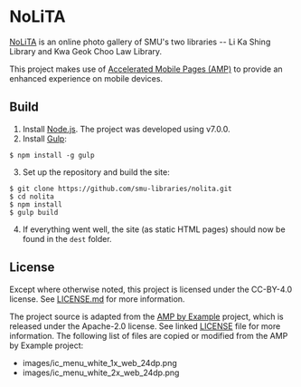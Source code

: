 # NoLiTA

[NoLiTA](https://library.smu.edu.sg/nolita) is an online photo gallery of SMU's two libraries -- Li Ka Shing Library and Kwa Geok Choo Law Library.

This project makes use of [Accelerated Mobile Pages (AMP)](https://www.ampproject.org) to provide an enhanced experience on mobile devices.

## Build

1. Install [Node.js](https://nodejs.org). The project was developed using v7.0.0.
2. Install [Gulp](http://gulpjs.com):

```
$ npm install -g gulp
```

3. Set up the repository and build the site:

```
$ git clone https://github.com/smu-libraries/nolita.git
$ cd nolita
$ npm install
$ gulp build
```

4. If everything went well, the site (as static HTML pages) should now be found in the `dest` folder.

## License

Except where otherwise noted, this project is licensed under the CC-BY-4.0 license. See [LICENSE.md](LICENSE.md) for more information.

The project source is adapted from the [AMP by Example](https://ampbyexample.com) project, which is released under the Apache-2.0 license. See linked [LICENSE](https://github.com/ampproject/amp-by-example/blob/master/LICENSE) file for more information. The following list of files are copied or modified from the AMP by Example project:

- images/ic_menu_white_1x_web_24dp.png
- images/ic_menu_white_2x_web_24dp.png
